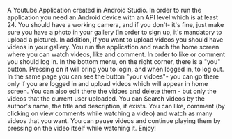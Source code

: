 A Youtube Application created in Android Studio. In order to run the application you need an Android device with an API level which is at least 24. You should have a working camera, and if you don't- it's fine, just make sure you have a photo in your gallery (in order to sign up, it's mandatory to upload a picture). In addition, if you want to upload videos you should have videos in your gallery. You run the application and reach the home screen where you can watch videos, like and comment. In order to like or comment you should log in. In the bottom menu, on the right corner, there is a "you" button. Pressing on it will bring you to login, and when logged in, to log out. In the same page you can see the button "your vidoes"- you can go there only if you are logged in and upload videos which will appear in home screen. You can also edit there the vidoes and delete them - but only the videos that the current user uploaded. You can Search videos by the author's name, the title and description, if exists. You can like, comment (by clicking on view comments while watching a video) and watch as many videos that you want. You can pause videos and continue playing them by pressing on the video itself while watching it. Enjoy!